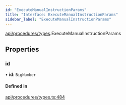```yaml
---
id: "ExecuteManualInstructionParams"
title: "Interface: ExecuteManualInstructionParams"
sidebar_label: "ExecuteManualInstructionParams"
---
```


[api/procedures/types](../../../../../modules/API/Procedures/Types/Types.md).ExecuteManualInstructionParams

## Properties

### id

• **id**: `BigNumber`

#### Defined in

[api/procedures/types.ts:484](https://github.com/PolymeshAssociation/polymesh-sdk/blob/31fdce23/src/api/procedures/types.ts#L484)
